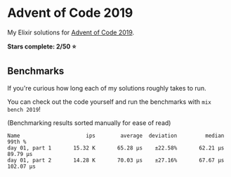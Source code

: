 # Advent of Code 2019

My Elixir solutions for [Advent of Code 2019](https://adventofcode.com/2019).

**Stars complete: 2/50 :star:**

## Benchmarks

If you're curious how long each of my solutions roughly takes to run.

You can check out the code yourself and run the benchmarks with `mix bench 2019`!

(Benchmarking results sorted manually for ease of read)

```
Name                     ips        average  deviation         median         99th %
day 01, part 1       15.32 K       65.28 μs    ±22.58%       62.21 μs       89.79 μs
day 01, part 2       14.28 K       70.03 μs    ±27.16%       67.67 μs      102.07 μs
```
